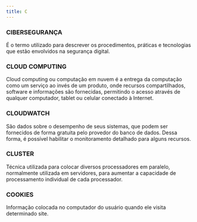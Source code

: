 ```yaml
---
title: C
---
```


### CIBERSEGURANÇA

É o termo utilizado para descrever os procedimentos, práticas e tecnologias que estão envolvidos na segurança digital.

### CLOUD COMPUTING

Cloud computing ou computação em nuvem é a entrega da computação como um serviço ao invés de um produto, onde recursos compartilhados, software e informações são fornecidas, permitindo o acesso através de qualquer computador, tablet ou celular conectado à Internet.

### CLOUDWATCH

São dados sobre o desempenho de seus sistemas, que podem ser fornecidos de forma gratuita pelo provedor do banco de dados. Dessa forma, é possível habilitar o monitoramento detalhado para alguns recursos.

### CLUSTER

Técnica utilizada para colocar diversos processadores em paralelo, normalmente utilizada em servidores, para aumentar a capacidade de processamento individual de cada processador.

### COOKIES

Informação colocada no computador do usuário quando ele visita determinado site.
